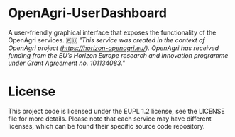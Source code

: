 # OpenAgri-UserDashboard
A user-friendly graphical interface that exposes the functionality of the OpenAgri services. 
🇪🇺
*"This service was created in the context of OpenAgri project (https://horizon-openagri.eu/). OpenAgri has received funding from the EU’s Horizon Europe research and innovation programme under Grant Agreement no. 101134083."*




# License
This project code is licensed under the EUPL 1.2 license, see the LICENSE file for more details.
Please note that each service may have different licenses, which can be found their specific source code repository.


